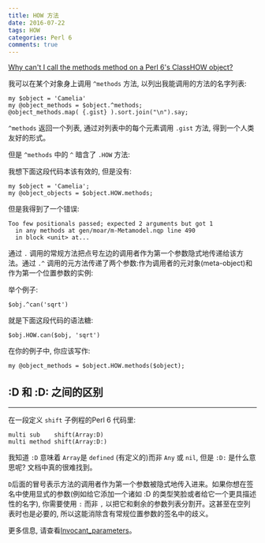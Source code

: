 ```yaml
---
title: HOW 方法
date: 2016-07-22
tags: HOW
categories: Perl 6
comments: true
---
```




[Why can't I call the methods method on a Perl 6's ClassHOW object?](http://stackoverflow.com/questions/35819026/why-cant-i-call-the-methods-method-on-a-perl-6s-classhow-object)

我可以在某个对象身上调用 `^methods` 方法, 以列出我能调用的方法的名字列表:

```perl6
my $object = 'Camelia'
my @object_methods = $object.^methods;
@object_methods.map( {.gist} ).sort.join("\n").say;
```

`^methods` 返回一个列表,  通过对列表中的每个元素调用 `.gist` 方法, 得到一个人类友好的形式。 

但是 `^methods` 中的 `^` 暗含了 `.HOW` 方法:

我想下面这段代码本该有效的, 但是没有:

```perl6
my $object = 'Camelia';
my @object_objects = $object.HOW.methods;
```

但是我得到了一个错误:

```
Too few positionals passed; expected 2 arguments but got 1
  in any methods at gen/moar/m-Metamodel.nqp line 490
  in block <unit> at...
```

通过 `.` 调用的常规方法把点号左边的调用者作为第一个参数隐式地传递给该方法。通过 `.^` 调用的元方法传递了两个参数:作为调用者的元对象(meta-object)和作为第一个位置参数的实例:

举个例子:

```perl6
$obj.^can('sqrt')
```

就是下面这段代码的语法糖:

```perl6
$obj.HOW.can($obj, 'sqrt')
```

在你的例子中, 你应该写作:

```perl6
my @object_methods = $object.HOW.methods($object);
```



## :D 和 :D: 之间的区别
---

在一段定义 `shift` 子例程的Perl 6 代码里:

```perl6
multi sub    shift(Array:D)
multi method shift(Array:D:)
```

我知道 `:D` 意味着 `Array`是 `defined` (有定义的)而非 `Any` 或 `nil`, 但是 `:D:` 是什么意思呢? 文档中真的很难找到。

`D`后面的冒号表示方法的调用者作为第一个参数被隐式地传入进来。如果你想在签名中使用显式的参数(例如给它添加一个诸如 :D 的类型笑脸或者给它一个更具描述性的名字), 你需要使用 `:` 而非 `,` 以把它和剩余的参数列表分割开。这甚至在空列表时也是必要的, 所以这能消除含有常规位置参数的签名中的歧义。

更多信息, 请查看[Invocant_parameters]( http://design.perl6.org/S06.html#Invocant_parameters)。


























